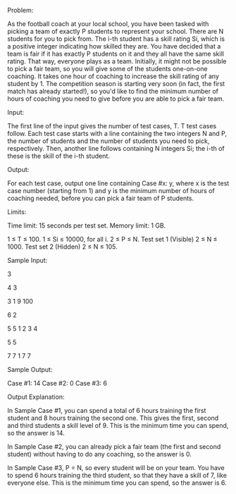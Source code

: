 Problem:

As the football coach at your local school, you have been tasked with picking a team of exactly P students to represent your school. There are N students for you to pick from. The i-th student has a skill rating Si, which is a positive integer indicating how skilled they are. 
You have decided that a team is fair if it has exactly P students on it and they all have the same skill rating. That way, everyone plays as a team. Initially, it might not be possible to pick a fair team, so you will give some of the students one-on-one coaching. It takes one hour of coaching to increase the skill rating of any student by 1. 
The competition season is starting very soon (in fact, the first match has already started!), so you'd like to find the minimum number of hours of coaching you need to give before you are able to pick a fair team. 

Input:

The first line of the input gives the number of test cases, T. T test cases follow. Each test case starts with a line containing the two integers N and P, the number of students and the number of students you need to pick, respectively. Then, another line follows containing N integers Si; the i-th of these is the skill of the i-th student. 

Output:

For each test case, output one line containing Case #x: y, where x is the test case number (starting from 1) and y is the minimum number of hours of coaching needed, before you can pick a fair team of P students. 

Limits:

Time limit: 15 seconds per test set.
Memory limit: 1 GB.

1 ≤ T ≤ 100.
1 ≤ Si ≤ 10000, for all i.
2 ≤ P ≤ N.
Test set 1 (Visible)
2 ≤ N ≤ 1000. 
Test set 2 (Hidden)
2 ≤ N ≤ 105. 

Sample Input:

3

4 3

3 1 9 100

6 2

5 5 1 2 3 4

5 5

7 7 1 7 7


Sample Output:

Case #1: 14
Case #2: 0
Case #3: 6

Output Explanation:
  
In Sample Case #1, you can spend a total of 6 hours training the first student and 8 hours training the second one. This gives the first, second and third students a skill level of 9. This is the minimum time you can spend, so the answer is 14. 

In Sample Case #2, you can already pick a fair team (the first and second student) without having to do any coaching, so the answer is 0. 

In Sample Case #3, P = N, so every student will be on your team. You have to spend 6 hours training the third student, so that they have a skill of 7, like everyone else. This is the minimum time you can spend, so the answer is 6. 

